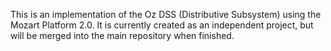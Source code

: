 This is an implementation of the Oz DSS (Distributive Subsystem) using the Mozart Platform 2.0. It is currently created as an independent project, but will be merged into the main repository when finished.


